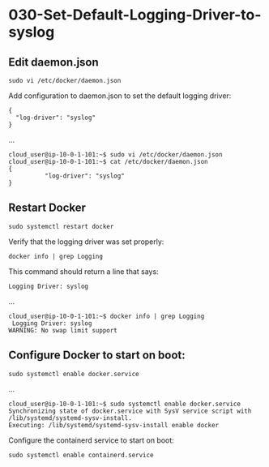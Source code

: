 # 030-Set-Default-Logging-Driver-to-syslog

## Edit daemon.json

```
sudo vi /etc/docker/daemon.json
```

Add configuration to daemon.json to set the default logging driver:

```
{
  "log-driver": "syslog"
}
```
...
```
cloud_user@ip-10-0-1-101:~$ sudo vi /etc/docker/daemon.json
cloud_user@ip-10-0-1-101:~$ cat /etc/docker/daemon.json
{
          "log-driver": "syslog"
}
```


## Restart Docker

```
sudo systemctl restart docker
```

Verify that the logging driver was set properly:

```
docker info | grep Logging
```

This command should return a line that says:

```
Logging Driver: syslog
```
...
```
cloud_user@ip-10-0-1-101:~$ docker info | grep Logging
 Logging Driver: syslog
WARNING: No swap limit support
```

## Configure Docker to start on boot:

```
sudo systemctl enable docker.service
```
...
```
cloud_user@ip-10-0-1-101:~$ sudo systemctl enable docker.service
Synchronizing state of docker.service with SysV service script with /lib/systemd/systemd-sysv-install.
Executing: /lib/systemd/systemd-sysv-install enable docker
```

Configure the containerd service to start on boot:
```
sudo systemctl enable containerd.service
```



